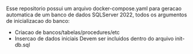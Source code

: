 Esse repositorio possui um arquivo docker-compose.yaml para geracao automatica de um banco de dados SQLServer 2022, todos os argumentos de inicializacao do banco:
  - Criacao de bancos/tabelas/procedures/etc
  - Insercao de dados iniciais
Devem ser incluidos dentro do arquivo init-db.sql
